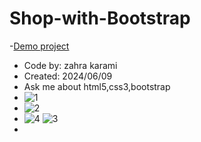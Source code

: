 # Shop-with-Bootstrap
-[Demo project](https://zahrakrmi.github.io/Shop-with-Bootstrap/)

- Code by: zahra karami
- Created: 2024/06/09
- Ask me about html5,css3,bootstrap
- ![1](https://github.com/user-attachments/assets/0daa8b33-3856-4c76-8e1d-8ce52bd9e686)
- ![2](https://github.com/user-attachments/assets/fa01d9f7-9a89-46ca-b9b3-1dbf3bb46c5e)
- ![4](https://github.com/user-attachments/assets/df4fca56-9dc2-40a7-80af-92b89856e72e) ![3](https://github.com/user-attachments/assets/8313752c-97a2-4b46-8df9-0f7aadc47556)
- 

